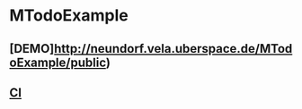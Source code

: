 MTodoExample
=====

## [DEMO]http://neundorf.vela.uberspace.de/MTodoExample/public)
## [CI](https://travis-ci.org/Naxmeify/MTodoExample)